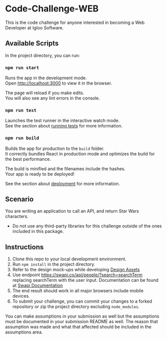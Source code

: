 # Code-Challenge-WEB
This is the code challenge for anyone interested in becoming a Web Developer at Igloo Software.

## Available Scripts

In the project directory, you can run:

### `npm run start`

Runs the app in the development mode.<br />
Open [http://localhost:3000](http://localhost:3000) to view it in the browser.

The page will reload if you make edits.<br />
You will also see any lint errors in the console.

### `npm run test`

Launches the test runner in the interactive watch mode.<br />
See the section about [running tests](https://facebook.github.io/create-react-app/docs/running-tests) for more information.

### `npm run build`

Builds the app for production to the `build` folder.<br />
It correctly bundles React in production mode and optimizes the build for the best performance.

The build is minified and the filenames include the hashes.<br />
Your app is ready to be deployed!

See the section about [deployment](https://facebook.github.io/create-react-app/docs/deployment) for more information.

## Scenario
You are writing an application to call an API, and return Star Wars characters. 

* Do not use any third-party libraries for this challenge outside of the ones included in this package.

## Instructions
1. Clone this repo to your local development environment.
2. Run `npm install` in the project directory.
3. Refer to the design mock-ups while developing [Design Assets](https://github.com/IglooSoftware/Challenge-Frontend-150/tree/master/designs)
4. Use endpoint https://swapi.co/api/people/?search=searchTerm replacing searchTerm with the user input. Documentation can be found at [Swapi Documentation](https://swapi.co/documentation)
5. The end result should work in all major browsers include mobile devices.
6. To submit your challenge, you can commit your changes to a forked repository or zip the project directory excluding `node_modules`.

You can make assumptions in your submission as well but the assumptions must be documented in your submission README as well. The reason that assumption was made and what that affected should be included in the assumptions area.
